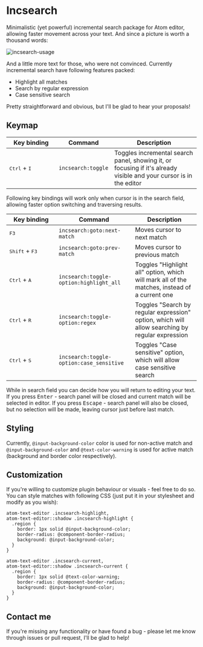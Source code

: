 # Incsearch

Minimalistic (yet powerful) incremental search package for Atom editor, allowing faster movement across your text. And since a picture is worth a thousand words:

![incsearch-usage](https://cloud.githubusercontent.com/assets/235075/12428826/c221500e-bf08-11e5-98ce-d57e60bae242.gif)

And a little more text for those, who were not convinced. Currently incremental search have following features packed:

* Highlight all matches
* Search by regular expression
* Case sensitive search

Pretty straightforward and obvious, but I'll be glad to hear your proposals!

## Keymap

| Key binding | Command | Description |
|-------------|---------|-------------|
| <div style="width: 115px"><kbd>Ctrl</kbd> + <kbd>I</kbd></div> | `incsearch:toggle` | Toggles incremental search panel, showing it, or focusing if it's already visible and your cursor is in the editor |

Following key bindings will work only when cursor is in the search field, allowing faster option switching and traversing results.

| Key binding | Command | Description |
|-------------|---------|-------------|
| <div style="width: 115px"><kbd>F3</kbd></div> | `incsearch:goto:next-match` | Moves cursor to next match |
| <div style="width: 115px"><kbd>Shift</kbd> + <kbd>F3</kbd></div> | `incsearch:goto:prev-match` | Moves cursor to previous match |
| <div style="width: 115px"><kbd>Ctrl</kbd> + <kbd>A</kbd></div> | `incsearch:toggle-option:highlight_all` | Toggles "Highlight all" option, which will mark all of the matches, instead of a current one |
| <div style="width: 115px"><kbd>Ctrl</kbd> + <kbd>R</kbd></div> | `incsearch:toggle-option:regex` | Toggles "Search by regular expression" option, which will allow searching by regular expression |
| <div style="width: 115px"><kbd>Ctrl</kbd> + <kbd>S</kbd></div> | `incsearch:toggle-option:case_sensitive` | Toggles "Case sensitive" option, which will allow case sensitive search |

While in search field you can decide how you will return to editing your text. If you press <kbd>Enter</kbd> - search panel will be closed and current match will be selected in editor. If you press <kbd>Escape</kbd> - search panel will also be closed, but no selection will be made, leaving cursor just before last match.

## Styling

Currently, `@input-background-color` color is used for non-active match and `@input-background-color` and `@text-color-warning` is used for active match (background and border color respectively).

## Customization

If you're willing to customize plugin behaviour or visuals - feel free to do so. You can style matches with following CSS (just put it in your stylesheet and modify as you wish):

```LESS
atom-text-editor .incsearch-highlight,
atom-text-editor::shadow .incsearch-highlight {
  .region {
    border: 1px solid @input-background-color;
    border-radius: @component-border-radius;
    background: @input-background-color;
  }
}

atom-text-editor .incsearch-current,
atom-text-editor::shadow .incsearch-current {
  .region {
    border: 1px solid @text-color-warning;
    border-radius: @component-border-radius;
    background: @input-background-color;
  }
}
```

## Contact me

If you're missing any functionality or have found a bug - please let me know through issues or pull request, I'll be glad to help!
